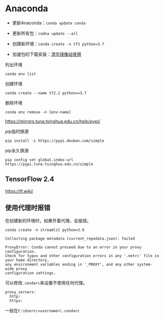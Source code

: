 

# Anaconda

- 更新Anaconda：`conda update conda`

- 更新所有包：`codna update --all`

- 创建新环境：`conda create -n tf2 python=3.7`

- 加速包的下载安装：[清华镜像站使用](https://mirror.tuna.tsinghua.edu.cn/help/anaconda/)



列出环境

```
conda env list
```

创建环境

```
conda create --name tf2.1 python==3.7
```

删除环境

 ```
conda env remove -n [env-name]
 ```



https://mirrors.tuna.tsinghua.edu.cn/help/pypi/

pip临时换源

```
pip install -i https://pypi.douban.com/simple
```



pip永久换源

```
pip config set global.index-url https://pypi.tuna.tsinghua.edu.cn/simple
```



## TensorFlow 2.4

https://tf.wiki/

## 使用代理时报错

在创建新的环境时，如果开着代理，会报错。

```
conda create -n streamlit python=3.9
```

```
Collecting package metadata (current_repodata.json): failed

ProxyError: Conda cannot proceed due to an error in your proxy configuration.
Check for typos and other configuration errors in any '.netrc' file in your home directory,
any environment variables ending in '_PROXY', and any other system-wide proxy
configuration settings.
```

可以修改`.condarc`来设置不使用任何代理。

```
proxy_servers:
  http:
  https:
```

一般在`C:\Users\<username>\.condarc`